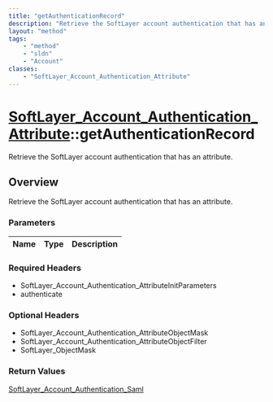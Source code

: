 ```yaml
---
title: "getAuthenticationRecord"
description: "Retrieve the SoftLayer account authentication that has an attribute."
layout: "method"
tags:
    - "method"
    - "sldn"
    - "Account"
classes:
    - "SoftLayer_Account_Authentication_Attribute"
---
```

# [SoftLayer_Account_Authentication_Attribute](/reference/services/SoftLayer_Account_Authentication_Attribute)::getAuthenticationRecord

Retrieve the SoftLayer account authentication that has an attribute.


## Overview 
Retrieve the SoftLayer account authentication that has an attribute.

### Parameters 
|Name | Type | Description |
| --- | --- | --- |


### Required Headers
* SoftLayer_Account_Authentication_AttributeInitParameters
* authenticate

### Optional Headers
* SoftLayer_Account_Authentication_AttributeObjectMask
* SoftLayer_Account_Authentication_AttributeObjectFilter
* SoftLayer_ObjectMask

### Return Values
<a href='/reference/datatypes/SoftLayer_Account_Authentication_Saml'>SoftLayer_Account_Authentication_Saml </a>

